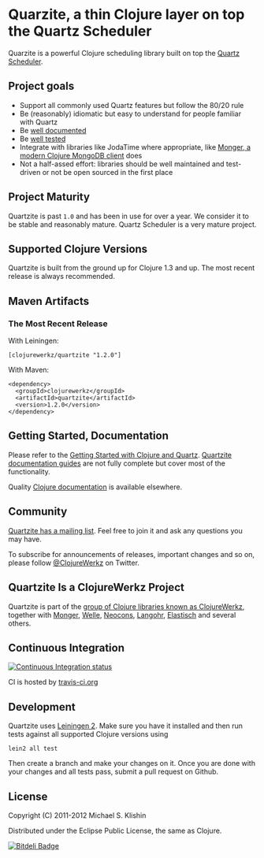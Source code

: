 # Quarzite, a thin Clojure layer on top the Quartz Scheduler

Quarzite is a powerful Clojure scheduling library built on top the [Quartz Scheduler](http://quartz-scheduler.org/).


## Project goals

 * Support all commonly used Quartz features but follow the 80/20 rule
 * Be (reasonably) idiomatic but easy to understand for people familiar with Quartz
 * Be [well documented](http://clojurequartz.info/)
 * Be [well tested](https://github.com/michaelklishin/quartzite/tree/master/test/clojurewerkz/quartzite/test)
 * Integrate with libraries like JodaTime where appropriate, like [Monger, a modern Clojure MongoDB client](https://github.com/michaelklishin/monger) does
 * Not a half-assed effort: libraries should be well maintained and test-driven or not be open sourced in the first place


## Project Maturity

Quartzite is past `1.0` and has been in use for over a year. We consider it to be stable
and reasonably mature. Quartz Scheduler is a very mature project.


## Supported Clojure Versions

Quartzite is built from the ground up for Clojure 1.3 and up. The most recent release is always
recommended.


## Maven Artifacts

### The Most Recent Release

With Leiningen:

    [clojurewerkz/quartzite "1.2.0"]

With Maven:

    <dependency>
      <groupId>clojurewerkz</groupId>
      <artifactId>quartzite</artifactId>
      <version>1.2.0</version>
    </dependency>



## Getting Started, Documentation

Please refer to the [Getting Started with Clojure and Quartz](http://clojurequartz.info/articles/getting_started.html).
[Quartzite documentation guides](http://clojurequartz.info/) are not fully complete but cover most of the functionality.

Quality [Clojure documentation](http://clojure-doc.org) is available elsewhere.


## Community

[Quartzite has a mailing list](https://groups.google.com/group/clojure-quartz). Feel free to join it and ask any questions you may have.

To subscribe for announcements of releases, important changes and so on, please follow [@ClojureWerkz](https://twitter.com/#!/clojurewerkz) on Twitter.




## Quartzite Is a ClojureWerkz Project

Quartzite is part of the [group of Clojure libraries known as ClojureWerkz](http://clojurewerkz.org), together with
[Monger](http://clojuremongodb.info), [Welle](http://clojureriak.info), [Neocons](https://github.com/michaelklishin/neocons), [Langohr](https://github.com/michaelklishin/langohr), [Elastisch](https://github.com/clojurewerkz/elastisch) and several others.



## Continuous Integration

[![Continuous Integration status](https://secure.travis-ci.org/michaelklishin/quartzite.png)](http://travis-ci.org/michaelklishin/quartzite)


CI is hosted by [travis-ci.org](http://travis-ci.org)



## Development

Quartzite uses [Leiningen 2](https://github.com/technomancy/leiningen/blob/master/doc/TUTORIAL.md). Make
sure you have it installed and then run tests against all supported Clojure versions using

    lein2 all test

Then create a branch and make your changes on it. Once you are done with your changes and all
tests pass, submit a pull request on Github.


## License

Copyright (C) 2011-2012 Michael S. Klishin

Distributed under the Eclipse Public License, the same as Clojure.


[![Bitdeli Badge](https://d2weczhvl823v0.cloudfront.net/michaelklishin/quartzite/trend.png)](https://bitdeli.com/free "Bitdeli Badge")

